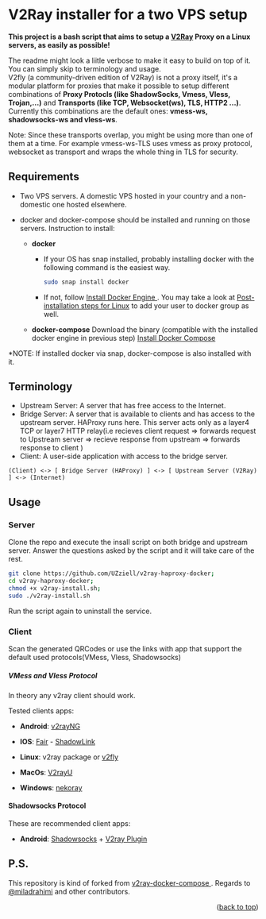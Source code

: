 # V2Ray installer for a two VPS setup

**This project is a bash script that aims to setup a [V2Ray](https://www.v2fly.org/en_US/) Proxy on a Linux servers, as easily as possible!**

The readme might look a liitle verbose to make it easy to build on top of it. You can simply skip to terminology and usage. <br>
V2fly (a community-driven edition of V2Ray) is not a proxy itself, it's a modular platform for proxies that make it possible to setup different combinations of **Proxy Protocls (like ShadowSocks, Vmess, Vless, Trojan,...)** and **Transports (like TCP, Websocket(ws), TLS, HTTP2 ...)**. Currently this combinations are the default ones: **vmess-ws, shadowsocks-ws and vless-ws**.

Note: Since these transports overlap, you might be using more than one of them at a time. For example vmess-ws-TLS uses vmess as proxy protocol, websocket as transport and wraps the whole thing in TLS for security. 

## Requirements
* Two VPS servers. A domestic VPS hosted in your country and a non-domestic one hosted elsewhere.

* docker and docker-compose should be installed and running on those servers. Instruction to install:
    * **docker**
        * If your OS has snap installed, probably installing docker with the following command is the easiest way.
            ```bash
            sudo snap install docker
            ```
        * If not, follow [Install Docker Engine
](https://docs.docker.com/engine/install/#server). You may take a look at [Post-installation steps for Linux](https://docs.docker.com/engine/install/linux-postinstall/) to add your user to docker group as well.

    * **docker-compose** Download the binary (compatible with the installed docker engine in previous step) [Install Docker Compose](https://docs.docker.com/compose/install/)
    
*NOTE: If installed docker via snap, docker-compose is also installed with it.

## Terminology

* Upstream Server: A server that has free access to the Internet.
* Bridge Server: A server that is available to clients and has access to the upstream server. HAProxy runs here. This server acts only as a layer4 TCP or layer7 HTTP relay(i.e recieves client request => forwards request to Upstream server => recieve response from upstream => forwards response to client )
* Client: A user-side application with access to the bridge server.

```
(Client) <-> [ Bridge Server (HAProxy) ] <-> [ Upstream Server (V2Ray) ] <-> (Internet)
```

## Usage
### Server
Clone the repo and execute the insall script on both bridge and upstream server. Answer the questions asked by the script and it will take care of the rest.

```bash
git clone https://github.com/UZziell/v2ray-haproxy-docker;
cd v2ray-haproxy-docker;
chmod +x v2ray-install.sh;
sudo ./v2ray-install.sh
```

Run the script again to uninstall the service.


### Client
Scan the generated QRCodes or use the links with app that support the default used protocols(VMess, Vless, Shadowsocks)


##### VMess and Vless Protocol
In theory any v2ray client should work.

Tested clients apps:
* **Android**: [v2rayNG](https://play.google.com/store/apps/details?id=com.v2ray.ang&hl=en&gl=US)

* **IOS**: [Fair](https://apps.apple.com/us/app/fair-vpn/id1533873488)  - [ShadowLink](https://apps.apple.com/us/app/shadowlink-shadowsocks-vpn/id1439686518)

* **Linux**: v2ray package or [v2fly](https://github.com/v2fly/fhs-install-v2ray)

* **MacOs**: [V2rayU](https://github.com/yanue/V2rayU/tree/master)

* **Windows**: [nekoray](https://github.com/MatsuriDayo/nekoray/releases)



#### Shadowsocks Protocol

These are recommended client apps:
* **Android**: [Shadowsocks](https://play.google.com/store/apps/details?id=com.github.shadowsocks&hl=en&gl=US) + [V2ray Plugin](https://play.google.com/store/apps/details?id=com.github.shadowsocks.plugin.v2ray&hl=en&gl=US)



## P.S.

This repository is kind of forked from [v2ray-docker-compose
](https://github.com/miladrahimi/v2ray-docker-compose).
Regards to [@miladrahimi](https://github.com/miladrahimi) and other contributors.

<p align="right">(<a href="#top">back to top</a>)</p>

